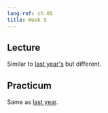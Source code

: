 ```yaml
---
lang-ref: ch.05
title: Week 5
---
```



## Lecture

Similar to [last year's](https://atcold.github.io/pytorch-Deep-Learning/en/week07/07-1/) but different.

## Practicum

Same as [last year](https://atcold.github.io/pytorch-Deep-Learning/en/week15/15-1/).